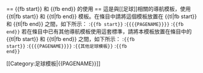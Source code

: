 == <nowiki>{{fb start}}</nowiki> 和 <nowiki>{{fb end}}</nowiki> 的使用 ==
這是與[[足球]]相關的導航模板，使用 {{tl|fb start}} 和 {{tl|fb end}} 模板。在條目中請將這個模板放置在 {{tl|fb start}} 和 {{tl|fb end}} 之間，如下所示：
:<code><nowiki>{{fb start}}</nowiki></code>
:<code><nowiki>{{</nowiki>{{PAGENAME}}<nowiki>}}</nowiki></code>
:<code><nowiki>{{fb end}}</nowiki></code>
若在條目中已有其他導航模板使用這套標準，請將本模板放置在條目中的 {{tl|fb start}} 和 {{tl|fb end}} 之間，如下所示：
:<code><nowiki>{{fb start}}</nowiki></code>
:<code><nowiki>{{</nowiki>{{PAGENAME}}<nowiki>}}</nowiki></code>
:<code><nowiki>{{其他足球模板}}</nowiki></code>
:<code><nowiki>{{fb end}}</nowiki></code>

<includeonly>
<!-- CATEGORIES AND INTERWIKIS BELOW THIS LINE PLEASE -->
[[Category:足球模板|{{PAGENAME}}]]
</includeonly>